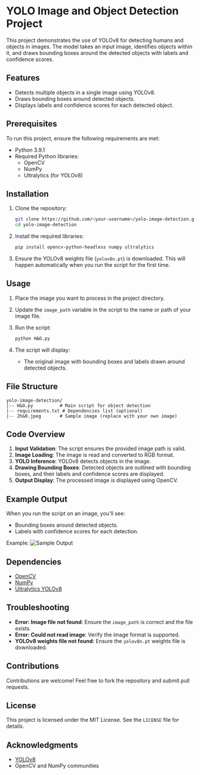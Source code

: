 # YOLO Image and Object Detection Project

This project demonstrates the use of YOLOv8 for detecting humans and objects in images. The model takes an input image, identifies objects within it, and draws bounding boxes around the detected objects with labels and confidence scores.

## Features
- Detects multiple objects in a single image using YOLOv8.
- Draws bounding boxes around detected objects.
- Displays labels and confidence scores for each detected object.

## Prerequisites
To run this project, ensure the following requirements are met:

- Python 3.9.1
- Required Python libraries:
  - OpenCV
  - NumPy
  - Ultralytics (for YOLOv8)

## Installation

1. Clone the repository:
   ```bash
   git clone https://github.com/<your-username>/yolo-image-detection.git
   cd yolo-image-detection
   ```

2. Install the required libraries:
   ```bash
   pip install opencv-python-headless numpy ultralytics
   ```

3. Ensure the YOLOv8 weights file (`yolov8n.pt`) is downloaded. This will happen automatically when you run the script for the first time.

## Usage

1. Place the image you want to process in the project directory.
2. Update the `image_path` variable in the script to the name or path of your image file.
3. Run the script:
   ```bash
   python H&O.py
   ```

4. The script will display:
   - The original image with bounding boxes and labels drawn around detected objects.

## File Structure

```
yolo-image-detection/
|-- H&O.py          # Main script for object detection
|-- requirements.txt # Dependencies list (optional)
|-- 2h&0.jpeg       # Sample image (replace with your own image)
```

## Code Overview

1. **Input Validation**: The script ensures the provided image path is valid.
2. **Image Loading**: The image is read and converted to RGB format.
3. **YOLO Inference**: YOLOv8 detects objects in the image.
4. **Drawing Bounding Boxes**: Detected objects are outlined with bounding boxes, and their labels and confidence scores are displayed.
5. **Output Display**: The processed image is displayed using OpenCV.

## Example Output

When you run the script on an image, you'll see:
- Bounding boxes around detected objects.
- Labels with confidence scores for each detection.

Example:
![Sample Output](example-output.png)

## Dependencies

- [OpenCV](https://opencv.org/)
- [NumPy](https://numpy.org/)
- [Ultralytics YOLOv8](https://github.com/ultralytics/ultralytics)

## Troubleshooting

- **Error: Image file not found**: Ensure the `image_path` is correct and the file exists.
- **Error: Could not read image**: Verify the image format is supported.
- **YOLOv8 weights file not found**: Ensure the `yolov8n.pt` weights file is downloaded.

## Contributions
Contributions are welcome! Feel free to fork the repository and submit pull requests.

## License
This project is licensed under the MIT License. See the `LICENSE` file for details.

## Acknowledgments
- [YOLOv8](https://github.com/ultralytics/ultralytics)
- OpenCV and NumPy communities

